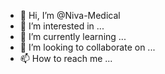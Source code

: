 - 👋 Hi, I’m @Niva-Medical
- 👀 I’m interested in ...
- 🌱 I’m currently learning ...
- 💞️ I’m looking to collaborate on ...
- 📫 How to reach me ...

<!---
Niva-Medical/Niva-Medical is a ✨ special ✨ repository because its `README.md` (this file) appears on your GitHub profile.
You can click the Preview link to take a look at your changes.
--->
